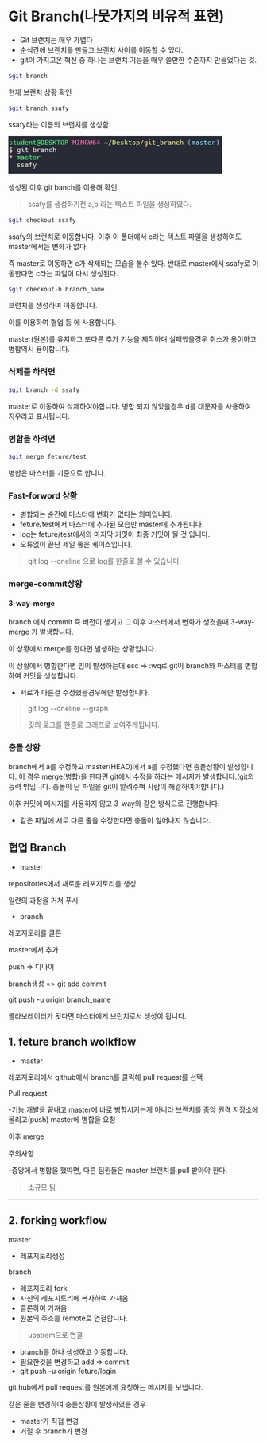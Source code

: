 # Git Branch(나뭇가지의 비유적 표현)

- Git 브랜치는 매우 가볍다
- 순식간에 브랜치를 만들고 브랜치 사이를 이동할 수 있다.
- git이 가지고온 혁신 중 하나는 브랜치 기능을 매우 쓸만한 수준까지 만들었다는 것.



```bash
$git branch
```

현재 브랜치 상황 확인



```bash
$git branch ssafy
```

ssafy라는 이름의 브랜치를 생성함

![banch](.\image\banch.PNG)

생성된 이후 git banch를 이용해 확인

> ssafy를 생성하기전 a,b 라는 텍스트 파일을 생성하였다.



```bash
$git checkout ssafy
```

ssafy의 브런치로 이동합니다. 이후 이 폴더에서 c라는 텍스트 파일을 생성하여도 master에서는 변화가 없다.

즉 master로 이동하면 c가 삭제되는 모습을 볼수 있다. 반대로 master에서 ssafy로 이동한다면 c라는 파일이 다시 생성된다. 



```bash
$git checkout-b branch_name
```

브런치를 생성하며 이동합니다.



 이를 이용하여 협업 등 에 사용합니다.

master(원본)를 유지하고 또다른 추가 기능을 제작하며 실패했을경우 취소가 용이하고 병합역시 용이합니다. 



### 삭제를 하려면 

```bash
$git branch -d ssafy
```

master로 이동하여 삭제하여야합니다.  병합 되지 않았을경우 d를 대문자를 사용하여 지우라고 표시됩니다.



### 병합을 하려면

```bash
$git merge feture/test
```

병합은 마스터를 기준으로 합니다. 

### Fast-forword 상황

- 병합되는 순간에 마스터에 변화가 없다는 의미입니다.
- feture/test에서 마스터에 추가된 모습만 master에 추가됩니다.
- log는 feture/test에서의 마지막 커밋이 최종 커밋이 될 것 입니다.
- 오류없이 끝난 제일 좋은 케이스입니다.

> git log --oneline 으로 log를 한줄로 볼 수 있습니다.



### merge-commit상황

#### 3-way-merge

branch 에서  commit 즉 버전이 생기고 그 이후 마스터에서 변화가 생겻을때 3-way-merge 가 발생합니다.

이 상황에서 merge를 한다면 발생하는 상황입니다.  

이 상황에서 병합한다면 빔이 발생하는대 esc => :wq로 git이 branch와 마스터를 병합하여 커밋을 생성합니다.

- 서로가 다른걸 수정했을경우에만 발생합니다.

>git log --oneline --graph
>
>깃의 로그를 한줄로 그래프로 보여주게됩니다.



### 충돌 상황

branch에서 a를 수정하고 master(HEAD)에서 a를 수정했다면 충돌상황이 발생합니다. 이 경우 merge(병합)을 한다면 git에서 수정을 하라는 메시지가 발생합니다.(git의 능력 밖입니다. 충돌이 난 파일을 git이 알려주며 사람이 해결하여야합니다.)

이후 커밋에 메시지를 사용하지 않고 3-way와 같은 방식으로 진행합니다.

- 같은 파일에 서로 다른 줄을 수정한다면 충돌이 일어나지 않습니다.



## 협업 Branch

- master

repositories에서 새로운 레포지토리를 생성

일련의 과정을 거쳐 푸시



- branch

레포지토리를 클론

master에서 추가

push => 디나이

branch생성 => git add commit 

git push -u origin branch_name

콜라보레이터가 됫다면 마스터에게 브런치로서 생성이 됩니다.



## 1. feture branch wolkflow

- master

레포지토리에서 github에서 branch를 클릭해 pull request를 선택

Pull request

-기능 개발을 끝내고 master에 바로 병합시키는게 아니라 브랜치를 중앙 원격 저장소에 올리고(push) master에 병합을 요청

이후 merge



주의사항

-중앙에서 병합을 했따면, 다른 팀원들은 master 브랜치를 pull 받아야 한다.

> 소규모 팀

---

## 2. forking workflow

master

- 레포지토리생성

branch

- 레포지토리 fork 
- 자신의 레포지토리에 복사하여 가져옴
- 클론하여 가져옴
- 원본의 주소를 remote로 연결합니다.

> upstrem으로 연결

- branch를 하나 생성하고 이동합니다.
- 필요한것을 변경하고 add => commit
- git push -u origin feture/login



git hub에서 pull request를 원본에게 요청하는 메시지를 보냅니다.



같은 줄을 변경하여 충돌상황이 발생하였을 경우

- master가 직접 변경
- 거절 후 branch가 변경